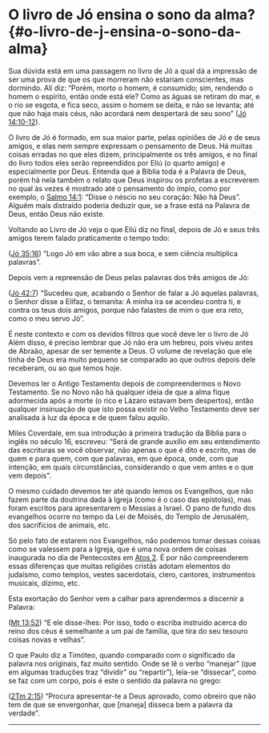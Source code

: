 # O livro de Jó ensina o sono da alma? {#o-livro-de-j-ensina-o-sono-da-alma}

Sua dúvida está em uma passagem no livro de Jó a qual dá a impressão de ser uma prova de que os que morreram não estariam conscientes, mas dormindo. Ali diz: “Porém, morto o homem, é consumido; sim, rendendo o homem o espírito, então onde está ele? Como as águas se retiram do mar, e o rio se esgota, e fica seco, assim o homem se deita, e não se levanta; até que não haja mais céus, não acordará nem despertará de seu sono” ([Jó 14:10-12](http://bibliaonline.com.br/acf/jó/14/10-12)).

O livro de Jó é formado, em sua maior parte, pelas opiniões de Jó e de seus amigos, e elas nem sempre expressam o pensamento de Deus. Há muitas coisas erradas no que eles dizem, principalmente os três amigos, e no final do livro todos eles serão repreendidos por Eliú (o quarto amigo) e especialmente por Deus. Entenda que a Bíblia toda é a Palavra de Deus, porém há nela também o relato que Deus inspirou os profetas a escreverem no qual às vezes é mostrado até o pensamento do ímpio, como por exemplo, o [Salmo 14:1](http://bibliaonline.com.br/acf/sl/14/1): “Disse o néscio no seu coração: Não há Deus”. Alguém mais distraído poderia deduzir que, se a frase está na Palavra de Deus, então Deus não existe.

Voltando ao Livro de Jó veja o que Eliú diz no final, depois de Jó e seus três amigos terem falado praticamente o tempo todo:

([Jó 35:16](http://bibliaonline.com.br/acf/jó/35/16)) “Logo Jó em vão abre a sua boca, e sem ciência multiplica palavras”.

Depois vem a repreensão de Deus pelas palavras dos três amigos de Jó:

([Jó 42:7](http://bibliaonline.com.br/acf/jó/42/7)) “Sucedeu que, acabando o Senhor de falar a Jó aquelas palavras, o Senhor disse a Elifaz, o temanita: A minha ira se acendeu contra ti, e contra os teus dois amigos, porque não falastes de mim o que era reto, como o meu servo Jó”.

É neste contexto e com os devidos filtros que você deve ler o livro de Jó Além disso, é preciso lembrar que Jó não era um hebreu, pois viveu antes de Abraão, apesar de ser temente a Deus. O volume de revelação que ele tinha de Deus era muito pequeno se comparado ao que outros depois dele receberam, ou ao que temos hoje.

Devemos ler o Antigo Testamento depois de compreendermos o Novo Testamento. Se no Novo não há qualquer ideia de que a alma fique adormecida após a morte (o rico e Lázaro estavam bem despertos), então qualquer insinuação de que isto possa existir no Velho Testamento deve ser analisada à luz da época e de quem falou aquilo.

Miles Coverdale, em sua introdução à primeira tradução da Bíblia para o inglês no século 16, escreveu: “Será de grande auxílio em seu entendimento das escrituras se você observar, não apenas o que é dito e escrito, mas de quem e para quem, com que palavras, em que época, onde, com que intenção, em quais circunstâncias, considerando o que vem antes e o que vem depois”.

O mesmo cuidado devemos ter até quando lemos os Evangelhos, que não fazem parte da doutrina dada à Igreja (como é o caso das epístolas), mas foram escritos para apresentarem o Messias a Israel. O pano de fundo dos evangelhos ocorre no tempo da Lei de Moisés, do Templo de Jerusalém, dos sacrifícios de animais, etc.

Só pelo fato de estarem nos Evangelhos, não podemos tomar dessas coisas como se valessem para a Igreja, que é uma nova ordem de coisas inaugurada no dia de Pentecostes em [Atos 2](http://bibliaonline.com.br/acf/atos/2). É por não compreenderem essas diferenças que muitas religiões cristãs adotam elementos do judaísmo, como templos, vestes sacerdotais, clero, cantores, instrumentos musicais, dízimo, etc.

Esta exortação do Senhor vem a calhar para aprendermos a discernir a Palavra:

([Mt 13:52](http://bibliaonline.com.br/acf/mt/13/52)) “E ele disse-lhes: Por isso, todo o escriba instruído acerca do reino dos céus é semelhante a um pai de família, que tira do seu tesouro coisas novas e velhas”.

O que Paulo diz a Timóteo, quando comparado com o significado da palavra nos originais, faz muito sentido. Onde se lê o verbo “manejar” (que em algumas traduções traz “dividir” ou “repartir”), leia-se “dissecar”, como se faz com um corpo, pois é este o sentido da palavra no grego:

([2Tm 2:15](http://bibliaonline.com.br/acf/2tm/2/15)) “Procura apresentar-te a Deus aprovado, como obreiro que não tem de que se envergonhar, que [maneja] disseca bem a palavra da verdade”.

*****